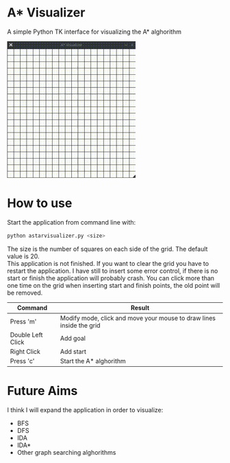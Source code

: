 # A* Visualizer
A simple Python TK interface for visualizing the A* alghorithm


<img src="./images/preview.gif" width="300">

# How to use
Start the application from command line with:
```bash
python astarvisualizer.py <size>
```
The size is the number of squares on each side of the grid. The default value is 20.  
This application is not finished. If you want to clear the grid you have to restart the application. I have still to insert some error control, if there is no start or finish the application will probably crash. 
You can click more than one time on the grid when inserting start and finish points, the old point will be removed.

Command | Result  
------------ | -------------  
Press 'm' |  Modify mode, click and move your mouse to draw lines inside the grid 
Double Left Click | Add goal
Right Click | Add start
Press 'c' | Start the A* alghorithm

# Future Aims
I think I will expand the application in order to visualize:
- BFS
- DFS
- IDA
- IDA*
- Other graph searching alghorithms
